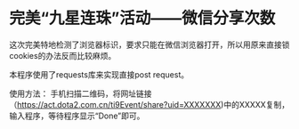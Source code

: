 # 完美“九星连珠”活动——微信分享次数
这次完美特地检测了浏览器标识，要求只能在微信浏览器打开，所以用原来直接锁cookies的办法反而比较麻烦。

本程序使用了requests库来实现直接post request。

使用方法：
手机扫描二维码，将网址链接（https://act.dota2.com.cn/ti9Event/share?uid=XXXXXXX)中的XXXXX复制，输入程序，等待程序显示“Done”即可。
